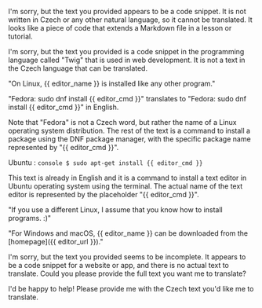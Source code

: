 I'm sorry, but the text you provided appears to be a code snippet. It is not written in Czech or any other natural language, so it cannot be translated. It looks like a piece of code that extends a Markdown file in a lesson or tutorial.

I'm sorry, but the text you provided is a code snippet in the programming language called "Twig" that is used in web development. It is not a text in the Czech language that can be translated.

"On Linux, {{ editor_name }} is installed like any other program."

"Fedora: sudo dnf install {{ editor_cmd }}" translates to "Fedora: sudo dnf install {{ editor_cmd }}" in English. 

Note that "Fedora" is not a Czech word, but rather the name of a Linux operating system distribution. The rest of the text is a command to install a package using the DNF package manager, with the specific package name represented by "{{ editor_cmd }}".

Ubuntu
:   ```console
    $ sudo apt-get install {{ editor_cmd }}
    ```

This text is already in English and it is a command to install a text editor in Ubuntu operating system using the terminal. The actual name of the text editor is represented by the placeholder "{{ editor_cmd }}".

"If you use a different Linux, I assume that you know how to install programs. :)"

"For Windows and macOS, {{ editor_name }} can be downloaded from the [homepage]({{ editor_url }})."

I'm sorry, but the text you provided seems to be incomplete. It appears to be a code snippet for a website or app, and there is no actual text to translate. Could you please provide the full text you want me to translate?

I'd be happy to help! Please provide me with the Czech text you'd like me to translate.